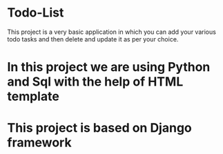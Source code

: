 # Todo-List
This project is a very basic application in which you can add your various todo tasks and then delete and update it as per your choice.

# In this project we are using Python and Sql with the help of HTML template

# This project is based on Django framework
